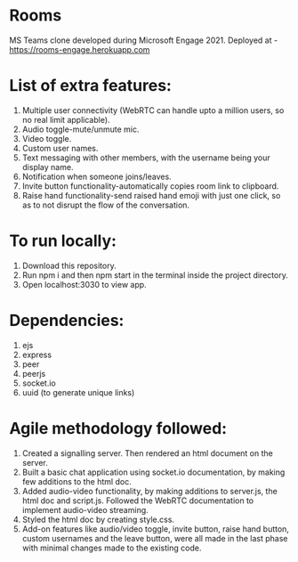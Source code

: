 # Rooms
MS Teams clone developed during Microsoft Engage 2021. 
Deployed at - https://rooms-engage.herokuapp.com

# List of extra features:
1. Multiple user connectivity (WebRTC can handle upto a million users, so no real limit applicable).
2. Audio toggle-mute/unmute mic.
3. Video toggle.
4. Custom user names.
5. Text messaging with other members, with the username being your display name.
6. Notification when someone joins/leaves.
7. Invite button functionality-automatically copies room link to clipboard.
8. Raise hand functionality-send raised hand emoji with just one click, so as to not disrupt the flow of the conversation. 

# To run locally:
1. Download this repository.
2. Run npm i and then npm start in the terminal inside the project directory.
3. Open localhost:3030 to view app.

# Dependencies:
1. ejs
2. express
3. peer
4. peerjs
5. socket.io
6. uuid (to generate unique links)

# Agile methodology followed:
1. Created a signalling server. Then rendered an html document on the server.
2. Built a basic chat application using socket.io documentation, by making few additions to the html doc.
3. Added audio-video functionality, by making additions to server.js, the html doc and script.js. Followed the WebRTC documentation to implement audio-video streaming.
4. Styled the html doc by creating style.css. 
5. Add-on features like audio/video toggle, invite button, raise hand button, custom usernames and the leave button, were all made in the last phase with minimal changes made to the existing code.
